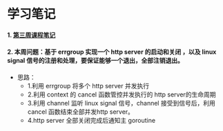 # 学习笔记
#### 1. [第三周课程笔记](https://naotu.baidu.com/file/0a6efe646327d237f3cac2b9c81e215f)
#### 2. 本周问题：基于 errgroup 实现一个 http server 的启动和关闭 ，以及 linux signal 信号的注册和处理，要保证能够一个退出，全部注销退出。
* 思路：
    * 1.利用 errgroup 将多个 http server 并发执行
    * 2.利用 context 的 cancel 函数管控并发执行的 http server的生命周期
    * 3.利用 channel 监听 linux signal 信号，channel 接受到信号后，利用 cancel 函数结束全部并发http server。
    * 4.http server 全部关闭完成后通知主 goroutine